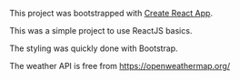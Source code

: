 This project was bootstrapped with [Create React App](https://github.com/facebook/create-react-app).

This was a simple project to use ReactJS basics.

The styling was quickly done with Bootstrap.

The weather API is free from https://openweathermap.org/
